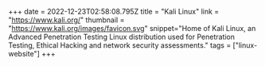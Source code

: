 +++
date = 2022-12-23T02:58:08.795Z
title = "Kali Linux"
link = "https://www.kali.org/"
thumbnail = "https://www.kali.org/images/favicon.svg"
snippet="Home of Kali Linux, an Advanced Penetration Testing Linux distribution used for Penetration Testing, Ethical Hacking and network security assessments."
tags = ["linux-website"]
+++

